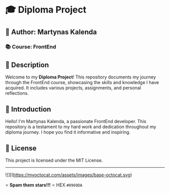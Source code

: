# 🎓 Diploma Project

## 👤 Author: Martynas Kalenda

### 📚 Course: FrontEnd

## 📝 Description
Welcome to my **Diploma Project**! This repository documents my journey through the FrontEnd course, showcasing the skills and knowledge I have acquired. It includes various projects, assignments, and personal reflections.

## 🌟 Introduction
Hello! I'm Martynas Kalenda, a passionate FrontEnd developer. This repository is a testament to my hard work and dedication throughout my diploma journey. I hope you find it informative and inspiring.

## 📜 License
This project is licensed under the MIT License.

---

![][(https://myoctocat.com/assets/images/base-octocat.svg)

⭐ **Spam them stars!!!** ⭐
HEX `#0969DA`
